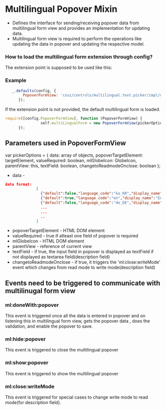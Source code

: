 # Multilingual Popover Mixin

 * Defines the interface for sending/receiving popover data from multilingual form view and provides an implementation for updating data.
 * Multilingual form view is required to perform the operations like updating the data in popover and updating the respective model.

### How to load the multilingual form extension through config?

The extension point is supposed to be used like this:

### Example

```javascript
   _.defaults(config, {
        PopoverFormView: 'csui/controls/multilingual.text.picker/impl/multilingual.form.view'
      });
```
If the extension point is not provided, the default multilingual form is loaded.

```javascript
require([config.PopoverFormView], function (PopoverFormView) {
                self.multiLingualForm = new PopoverFormView(pickerOptions);
      });
```
## Parameters used in PopoverFormView

var pickerOptions = {
                data: array of objects,
                popoverTargetElement: targetElement,
                valueRequired: boolean,
                mlGlobeIcon: GlobeIcon,
                parentView: this,
                textField: boolean,
                changetoReadmodeOnclose: boolean
              };
 * data -
 ```json
data format:
               [
                 {"default":false,"language_code":"ko_KR","display_name":"í•œêµ­ì–´","value":"koreanvalue"},
                 {"default":true,"language_code":"en","display_name":"English","value":"englishvalue"},
                 {"default":false,"language_code":"de_DE","display_name":"Deutsch (Deutschland)","value":"germanvalue"},
                 ...
                 ...
                 ..
               ]
```
 * popoverTargetElement - HTML DOM element
 * valueRequired - true if atleast one field of popover is required
 * mlGlobeIcon - HTML DOM element
 * parentView - reference of current view
 * textField - if true, the input field in popover is displayed as textField if not displayed as textarea field(description field)
 * changetoReadmodeOnclose - if true, it triggers the 'ml:close:writeMode' event which changes from read mode to write mode(description field)


## Events need to be triggered to communicate with multilinugal form view

### ml:doneWith:popover

This event is triggered once all the data is entered in popover and on listening this in multilingual form view, gets the popover data , does the validation, and enable the popover to save.

### ml:hide:popover

This event is triggered to close the multilingual popover

### ml:show:popover

This event is triggered to show the multilingual popover

### ml:close:writeMode

This event is triggered for special cases to change write mode to read mode(for description field).





